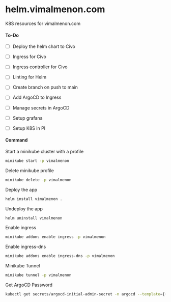 # helm.vimalmenon.com
K8S resources for vimalmenon.com


#### To-Do
- [ ] Deploy the helm chart to Civo
- [ ] Ingress for Civo
- [ ] Ingress controller for Civo
- [ ] Linting for Helm
- [ ] Create branch on push to main
- [ ] Add ArgoCD to Ingress
- [ ] Manage secrets in ArgoCD
- [ ] Setup grafana
- [ ] Setup K8S in PI


#### Command
Start a minikube cluster with a profile
```sh
minikube start -p vimalmenon
```
Delete minikube profile
```sh
minikube delete -p vimalmenon
```
Deploy the app
```sh
helm install vimalmenon .
```
Undeploy the app
```sh
helm uninstall vimalmenon
```
Enable ingress
```sh
minikube addons enable ingress -p vimalmenon
```
Enable ingress-dns
```sh
minikube addons enable ingress-dns -p vimalmenon
```
Minikube Tunnel
```sh
minikube tunnel -p vimalmenon
```
Get ArgoCD Password
```sh
kubectl get secrets/argocd-initial-admin-secret -n argocd --template={{.data.password}}| base64 -d | pbcopy
```
